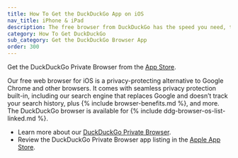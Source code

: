 ```yaml
---
title: How To Get the DuckDuckGo App on iOS
nav_title: iPhone & iPad
description: The free browser from DuckDuckGo has the speed you need, the features you expect, and comes packed with our best-in-class privacy protections.
category: How To Get DuckDuckGo
sub_category: Get the DuckDuckGo Browser App
order: 300
---
```


Get the DuckDuckGo Private Browser from the [App Store](https://apps.apple.com/us/app/duckduckgo-private-browser/id663592361).

Our free web browser for iOS is a privacy-protecting alternative to Google Chrome and other browsers. It comes with seamless privacy protection built-in, including our search engine that replaces Google and doesn’t track your search history, plus {% include browser-benefits.md %}, and more. The DuckDuckGo browser is available for {% include ddg-browser-os-list-linked.md %}.

-   Learn more about our [DuckDuckGo Private Browser](https://duckduckgo.com/app).
-   Review the DuckDuckGo Private Browser app listing in the [Apple App Store](https://apps.apple.com/us/app/duckduckgo-private-browser/id663592361).
